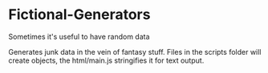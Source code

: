 # Fictional-Generators
Sometimes it's useful to have random data

Generates junk data in the vein of fantasy stuff.
Files in the scripts folder will create objects, the html/main.js stringifies it for text output.

